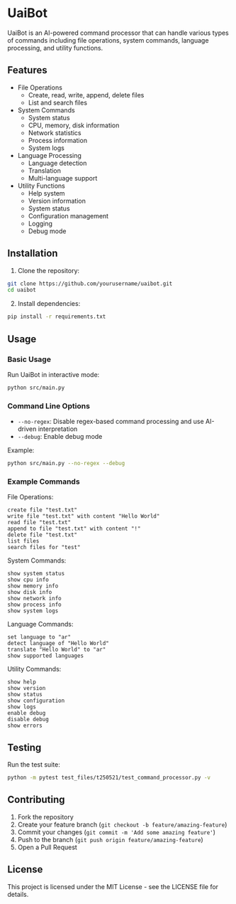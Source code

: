 # UaiBot

UaiBot is an AI-powered command processor that can handle various types of commands including file operations, system commands, language processing, and utility functions.

## Features

- File Operations
  - Create, read, write, append, delete files
  - List and search files
- System Commands
  - System status
  - CPU, memory, disk information
  - Network statistics
  - Process information
  - System logs
- Language Processing
  - Language detection
  - Translation
  - Multi-language support
- Utility Functions
  - Help system
  - Version information
  - System status
  - Configuration management
  - Logging
  - Debug mode

## Installation

1. Clone the repository:
```bash
git clone https://github.com/yourusername/uaibot.git
cd uaibot
```

2. Install dependencies:
```bash
pip install -r requirements.txt
```

## Usage

### Basic Usage

Run UaiBot in interactive mode:
```bash
python src/main.py
```

### Command Line Options

- `--no-regex`: Disable regex-based command processing and use AI-driven interpretation
- `--debug`: Enable debug mode

Example:
```bash
python src/main.py --no-regex --debug
```

### Example Commands

File Operations:
```
create file "test.txt"
write file "test.txt" with content "Hello World"
read file "test.txt"
append to file "test.txt" with content "!"
delete file "test.txt"
list files
search files for "test"
```

System Commands:
```
show system status
show cpu info
show memory info
show disk info
show network info
show process info
show system logs
```

Language Commands:
```
set language to "ar"
detect language of "Hello World"
translate "Hello World" to "ar"
show supported languages
```

Utility Commands:
```
show help
show version
show status
show configuration
show logs
enable debug
disable debug
show errors
```

## Testing

Run the test suite:
```bash
python -m pytest test_files/t250521/test_command_processor.py -v
```

## Contributing

1. Fork the repository
2. Create your feature branch (`git checkout -b feature/amazing-feature`)
3. Commit your changes (`git commit -m 'Add some amazing feature'`)
4. Push to the branch (`git push origin feature/amazing-feature`)
5. Open a Pull Request

## License

This project is licensed under the MIT License - see the LICENSE file for details.
